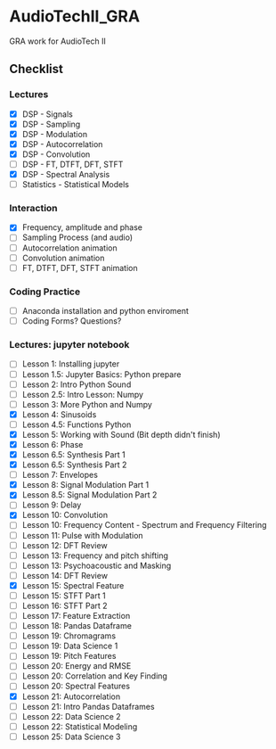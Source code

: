 # AudioTechII_GRA
GRA work for AudioTech II

## Checklist
### Lectures
- [x] DSP - Signals
- [x] DSP - Sampling
- [x] DSP - Modulation
- [x] DSP - Autocorrelation
- [x] DSP - Convolution
- [ ] DSP - FT, DTFT, DFT, STFT
- [x] DSP - Spectral Analysis
- [ ] Statistics - Statistical Models

### Interaction
- [x] Frequency, amplitude and phase
- [ ] Sampling Process (and audio)
- [ ] Autocorrelation animation
- [ ] Convolution animation
- [ ] FT, DTFT, DFT, STFT animation

### Coding Practice
- [ ] Anaconda installation and python enviroment
- [ ] Coding Forms? Questions?

### Lectures: jupyter notebook
- [ ] Lesson 1: Installing jupyter
- [ ] Lesson 1.5: Jupyter Basics: Python prepare
- [ ] Lesson 2: Intro Python Sound
- [ ] Lesson 2.5: Intro Lesson: Numpy
- [ ] Lesson 3: More Python and Numpy
- [x] Lesson 4: Sinusoids
- [ ] Lesson 4.5: Functions Python
- [x] Lesson 5: Working with Sound (Bit depth didn't finish)
- [x] Lesson 6: Phase
- [x] Lesson 6.5: Synthesis Part 1
- [x] Lesson 6.5: Synthesis Part 2
- [ ] Lesson 7: Envelopes
- [x] Lesson 8: Signal Modulation Part 1
- [x] Lesson 8.5: Signal Modulation Part 2
- [ ] Lesson 9: Delay
- [x] Lesson 10: Convolution
- [ ] Lesson 10: Frequency Content - Spectrum and Frequency Filtering
- [ ] Lesson 11: Pulse with Modulation
- [ ] Lesson 12: DFT Review
- [ ] Lesson 13: Frequency and pitch shifting
- [ ] Lesson 13: Psychoacoustic and Masking
- [ ] Lesson 14: DFT Review
- [x] Lesson 15: Spectral Feature
- [ ] Lesson 15: STFT Part 1
- [ ] Lesson 16: STFT Part 2
- [ ] Lesson 17: Feature Extraction
- [ ] Lesson 18: Pandas Dataframe
- [ ] Lesson 19: Chromagrams
- [ ] Lesson 19: Data Science 1
- [ ] Lesson 19: Pitch Features
- [ ] Lesson 20: Energy and RMSE
- [ ] Lesson 20: Correlation and Key Finding
- [ ] Lesson 20: Spectral Features
- [x] Lesson 21: Autocorrelation
- [ ] Lesson 21: Intro Pandas Dataframes
- [ ] Lesson 22: Data Science 2
- [ ] Lesson 22: Statistical Modeling
- [ ] Lesson 25: Data Science 3